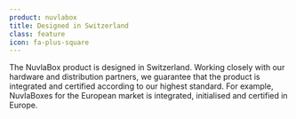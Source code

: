```yaml
---
product: nuvlabox
title: Designed in Switzerland
class: feature
icon: fa-plus-square
---
```


The NuvlaBox product is designed in Switzerland. Working closely with our hardware and distribution partners, we guarantee that the product is integrated and certified according to our highest standard. For example, NuvlaBoxes for the European market is integrated, initialised and certified in Europe.
